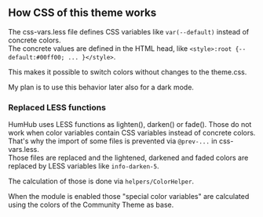 ## How CSS of this theme works

The css-vars.less file defines CSS variables like `var(--default)` instead of concrete colors.  
The concrete values are defined in the HTML head, like `<style>:root {--default:#00ff00; ... }</style>`.

This makes it possible to switch colors without changes to the theme.css.

My plan is to use this behavior later also for a dark mode.
 
### Replaced LESS functions

HumHub uses LESS functions as lighten(), darken() or fade(). Those do not work when color variables contain CSS variables instead of concrete colors.  
That's why the import of some files is prevented via `@prev-...` in css-vars.less.  
Those files are replaced and the lightened, darkened and faded colors are replaced by LESS variables like `info-darken-5`.

The calculation of those is done via `helpers/ColorHelper`.

When the module is enabled those "special color variables" are calculated using the colors of the Community Theme as base.
